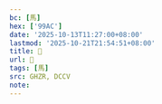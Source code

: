 ```yaml
---
bc: [馬]
hex: ['99AC']
date: '2025-10-13T11:27:00+08:00'
lastmod: '2025-10-21T21:54:51+08:00'
title: 󰔻
url: 󰔻
tags: [馬]
src: GHZR, DCCV
note:
---
```

